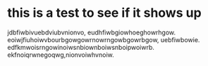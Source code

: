 # this is a test to see if it shows up

jdbfiwbivuebdviubvnionvo, eudhfiwbgiowhoeghowrhgow. eoiwjfiuhoiwvbourbgowgowrnowrngowbgowrbgow, uebfiwbowie.
edfkmwoisrngowinoiwsnbiownboiwsnboipwoiwrb.
ekfnoiqrwnegoqwg,nionvoiwhvnoiw.
